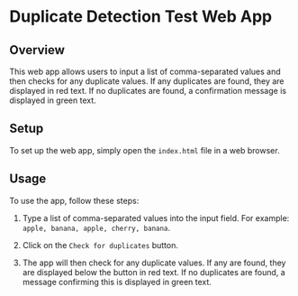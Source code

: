 # Duplicate Detection Test Web App

## Overview
This web app allows users to input a list of comma-separated values and then checks for any duplicate values. If any duplicates are found, they are displayed in red text. If no duplicates are found, a confirmation message is displayed in green text.

## Setup
To set up the web app, simply open the `index.html` file in a web browser.

## Usage
To use the app, follow these steps:

1. Type a list of comma-separated values into the input field. For example: `apple, banana, apple, cherry, banana`.

2. Click on the `Check for duplicates` button.

3. The app will then check for any duplicate values. If any are found, they are displayed below the button in red text. If no duplicates are found, a message confirming this is displayed in green text.